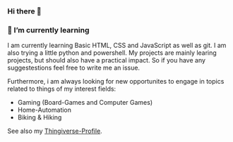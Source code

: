 ### Hi there 👋
### 🌱 I’m currently learning
I am currently learning Basic HTML, CSS and JavaScript as well as git. I am also trying a little python and powershell.
My projects are mainly learing projects, but should also have a practical impact. So if you have any suggestestions feel free to write me an issue.

Furthermore, i am always looking for new opportunites to engage in topics related to things of my interest fields:
- Gaming (Board-Games and Computer Games)
- Home-Automation
- Biking & Hiking

See also my [Thingiverse-Profile](bit.ly/alos-things).

<!--
**alos-source/alos-source** is a ✨ _special_ ✨ repository because its `README.md` (this file) appears on your GitHub profile.

Here are some ideas to get you started:

- 🔭 I’m currently working on ...
- 🌱 I’m currently learning ...
- 👯 I’m looking to collaborate on ...
- 🤔 I’m looking for help with ...
- 💬 Ask me about ...
- 📫 How to reach me: ...
- 😄 Pronouns: ...
- ⚡ Fun fact: ...
-->
